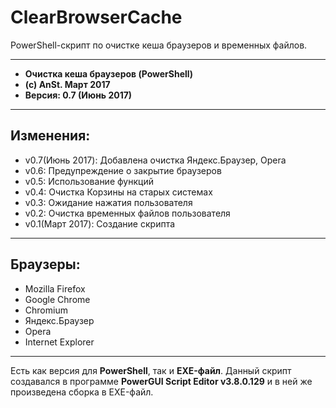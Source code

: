 # ClearBrowserCache

PowerShell-скрипт по очистке кеша браузеров и временных файлов.

***

*  **Очистка кеша браузеров (PowerShell)**
*  **(c) AnSt. Март 2017**
*  **Версия: 0.7 (Июнь 2017)**

***

## Изменения:
* v0.7(Июнь 2017):	Добавлена очистка Яндекс.Браузер, Opera
* v0.6:	Предупреждение о закрытие браузеров
* v0.5:	Использование функций
* v0.4:	Очистка Корзины на старых системах
* v0.3:	Ожидание нажатия пользователя
* v0.2:	Очистка временных файлов пользователя
* v0.1(Март 2017):	Создание скрипта

***

## Браузеры:
* Mozilla Firefox
* Google Chrome
* Chromium
* Яндекс.Браузер
* Opera
* Internet Explorer

***

Есть как версия для **PowerShell**, так и **EXE-файл**. Данный скрипт создавался в программе **PowerGUI Script Editor v3.8.0.129** и в ней же произведена сборка в EXE-файл.
